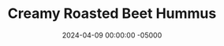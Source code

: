 ---
layout: post
title:  "Creamy Roasted Beet Hummus"
date:   2024-04-09 00:00:00 -05000
categories: 
- Recipes
- Sauces, etc.
permalink: /recipes/roasted-beet-hummus
image: /assets/Food/Spreads, Sauces, Toppings/Beet Hummus/beet-hummus-cover.jpg
ing: beethummus-ing
facts: beethummus-facts
Prep: 10
Rest: 
Cook: 40
Source1: https://youtu.be/g731saZPZ3M?si=4vl7Dvw5ScCoLoLQ
Source2: 
tags: 
- hummus
- spread
- dip
- dressing
- roasted beet
- chickpeas
- garbanzo beans
- almond butter
- tahini
- lemon
- garlic
- paprika
Description: I love hummus; it's easily my favorite dip for vegetables and dressing for salad. Lately I've been experimenting with other flavors, so I've made this roasted beet hummus. Check out my <a href="roasted-eggplant-hummus">Mediterranean Roasted Eggplant Hummus</a> as well, which is equally as delicious
Instructions: 
- Cut the ends off your beets, wrap in aluminum foil, and bake wrapped beets at 400F for 40 mins or until a knife goes through with ease<br><br>
- <center><img src="/assets/Food/Spreads, Sauces, Toppings/Beet Hummus/beet-hummus-1.jpg" alt="" class="instruction-image"></center><br><br>

- Combine roasted beets (with skins!) with the rest of ingredients in a food processor, and blend until smooth<br><br>
- <center><img src="/assets/Food/Spreads, Sauces, Toppings/Beet Hummus/beet-hummus-2.jpg" alt="" class="instruction-image"></center><br><br>

- Optionally, saute the stems and leaves with a little salt and olive oil until crispy, and use as a garnish on top of your hummus<br><br>
- <center><img src="/assets/Food/Spreads, Sauces, Toppings/Beet Hummus/beet-hummus-3.jpg" alt="" class="instruction-image"></center>
---